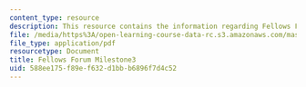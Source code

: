 ```yaml
---
content_type: resource
description: This resource contains the information regarding Fellows Forum Milestone3.
file: /media/https%3A/open-learning-course-data-rc.s3.amazonaws.com/mas-965-nextlab-i-designing-mobile-technologies-for-the-next-billion-users-fall-2008/588ee175f89ef632d1bbb6896f7d4c52_MITMAS_965F08_fellows_m3.pdf
file_type: application/pdf
resourcetype: Document
title: Fellows Forum Milestone3
uid: 588ee175-f89e-f632-d1bb-b6896f7d4c52
---
```

